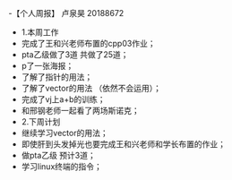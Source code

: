 -【个人周报】 卢泉昊 20188672

- 1.本周工作
- 完成了王和兴老师布置的cpp03作业；
- pta乙级做了3道 共做了25道；
- p了一张海报；
- 了解了指针的用法；
- 了解了vector的用法 （依然不会运用）；
- 完成了vj上a+b的训练；
- 和邢钢老师一起看了两场斯诺克；
- 2.下周计划
- 继续学习vector的用法；
- 即使肝到头发掉光也要完成王和兴老师和学长布置的作业；
- 做pta乙级 预计3道；
- 学习linux终端的指令；
